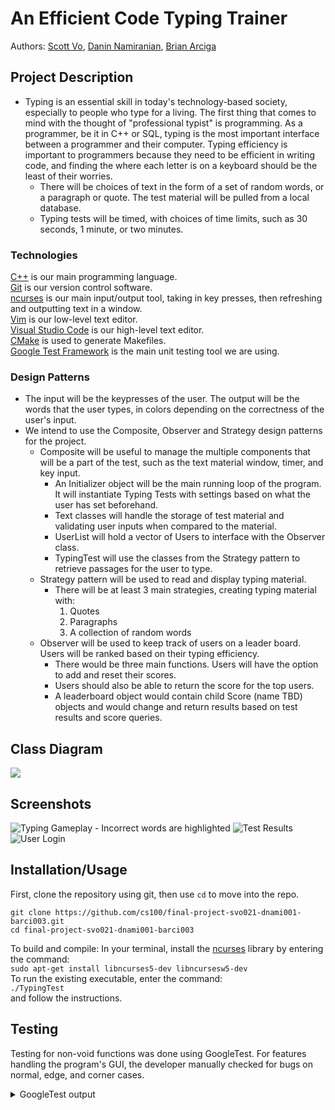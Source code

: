 # An Efficient Code Typing Trainer
 
Authors: [Scott Vo](https://github.com/hscottvo), [Danin Namiranian](https://github.com/Danin1993), [Brian Arciga](https://github.com/brianarciga1)

## Project Description
* Typing is an essential skill in today's technology-based society, especially to people who type for a living. The first thing that comes to mind with the thought of "professional typist" is programming. As a programmer, be it in C++ or SQL, typing is the most important interface between a programmer and their computer. Typing efficiency is important to programmers because they need to be efficient in writing code, and finding the where each letter is on a keyboard should be the least of their worries. 
  * There will be choices of text in the form of a set of random words, or a paragraph or quote. The test material will be pulled from a local database. 
  * Typing tests will be timed, with choices of time limits, such as 30 seconds, 1 minute, or two minutes. 
### Technologies
[C++](https://www.cplusplus.com/) is our main programming language.  
[Git](https://git-scm.com/) is our version control software.  
[ncurses](https://pubs.opengroup.org/onlinepubs/7908799/xcurses/curses.h.html) is our main input/output tool, taking in key presses, then refreshing and outputting text in a window.  
[Vim](https://www.vim.org/) is our low-level text editor.  
[Visual Studio Code](https://code.visualstudio.com/) is our high-level text editor.  
[CMake](https://cmake.org/) is used to generate Makefiles.  
[Google Test Framework](https://github.com/google/googletest) is the main unit testing tool we are using. 

### Design Patterns
* The input will be the keypresses of the user. The output will be the words that the user types, in colors depending on the correctness of the user's input. 
* We intend to use the Composite, Observer and Strategy design patterns for the project. 
  * Composite will be useful to manage the multiple components that will be a part of the test, such as the text material window, timer, and key input. 
    * An Initializer object will be the main running loop of the program. It will instantiate Typing Tests with settings based on what the user has set beforehand. 
    * Text classes will handle the storage of test material and validating user inputs when compared to the material. 
    * UserList will hold a vector of Users to interface with the Observer class.
    * TypingTest will use the classes from the Strategy pattern to retrieve passages for the user to type.
  * Strategy pattern will be used to read and display typing material. 
    * There will be at least 3 main strategies, creating typing material with:
      1. Quotes
      2. Paragraphs
      3. A collection of random words
  * Observer will be used to keep track of users on a leader board. Users will be ranked based on their typing efficiency.
    * There would be three main functions. Users will have the option to add and reset their scores.
    * Users should also be able to return the score for the top users.
    * A leaderboard object would contain child Score (name TBD) objects and would change and return results based on test results and score queries.

## Class Diagram

<img src="https://docs.google.com/drawings/d/e/2PACX-1vSwanho9HYGWpyReDs0W0ro39obf76mRsjeyf73z6PT0jZE5E_Qc7GBUylH1muTeXfJJjXDmGRLVoDr/pub?w=2552&amp;h=1644">

 ## Screenshots
![Typing Gameplay - Incorrect words are highlighted](https://user-images.githubusercontent.com/56327086/101737483-caa1fe80-3a79-11eb-80dc-e40c713de45a.JPG)
![Test Results](https://user-images.githubusercontent.com/56327086/101737106-48193f00-3a79-11eb-9926-380cafc8cfb0.JPG)
![User Login](https://user-images.githubusercontent.com/56327086/101737319-8d3d7100-3a79-11eb-9490-8b9f399d4da8.JPG)

 ## Installation/Usage
First, clone the repository using git, then use ```cd``` to move into the repo. 
``` 
git clone https://github.com/cs100/final-project-svo021-dnami001-barci003.git
cd final-project-svo021-dnami001-barci003
```
To build and compile: 
  In your terminal, install the [ncurses](https://pubs.opengroup.org/onlinepubs/7908799/xcurses/curses.h.html) library by entering the command:  
  <code>sudo apt-get install libncurses5-dev libncursesw5-dev</code>  
To run the existing executable, enter the command:  
  <code>./TypingTest</code>  
and follow the instructions. 
 ## Testing
 Testing for non-void functions was done using GoogleTest. For features handling the program's GUI, the developer manually checked for bugs on normal, edge, and corner cases. 
 <details><summary> GoogleTest output </summary>
 <p>
```./test  
[==========] Running 65 tests from 16 test suites.  
[----------] Global test environment set-up.  
[----------] 3 tests from CompositeWordConstructor  
[ RUN      ] CompositeWordConstructor.Default  
[       OK ] CompositeWordConstructor.Default (0 ms)  
[ RUN      ] CompositeWordConstructor.OneWord  
[       OK ] CompositeWordConstructor.OneWord (0 ms)  
[ RUN      ] CompositeWordConstructor.PosWords  
[       OK ] CompositeWordConstructor.PosWords (0 ms)  
[----------] 3 tests from CompositeWordConstructor (1 ms total)  
  
[----------] 7 tests from CompositeWordCheck  
[ RUN      ] CompositeWordCheck.NoInput  
[       OK ] CompositeWordCheck.NoInput (0 ms)  
[ RUN      ] CompositeWordCheck.WordEmpty  
[       OK ] CompositeWordCheck.WordEmpty (0 ms)  
[ RUN      ] CompositeWordCheck.RefEmpty  
[       OK ] CompositeWordCheck.RefEmpty (0 ms)  
[ RUN      ] CompositeWordCheck.Incorrect  
[       OK ] CompositeWordCheck.Incorrect (0 ms)  
[ RUN      ] CompositeWordCheck.Correct  
[       OK ] CompositeWordCheck.Correct (0 ms)  
[ RUN      ] CompositeWordCheck.Punctuation  
[       OK ] CompositeWordCheck.Punctuation (0 ms)  
[ RUN      ] CompositeWordCheck.Case  
[       OK ] CompositeWordCheck.Case (0 ms)  
[----------] 7 tests from CompositeWordCheck (0 ms total)  
  
[----------] 4 tests from CompositeWordLen  
[ RUN      ] CompositeWordLen.Empty  
[       OK ] CompositeWordLen.Empty (0 ms)  
[ RUN      ] CompositeWordLen.Pos  
[       OK ] CompositeWordLen.Pos (0 ms)  
[ RUN      ] CompositeWordLen.LargePos  
[       OK ] CompositeWordLen.LargePos (0 ms)  
[ RUN      ] CompositeWordLen.Punctuation  
[       OK ] CompositeWordLen.Punctuation (0 ms)  
[----------] 4 tests from CompositeWordLen (0 ms total)  
  
[----------] 2 tests from CompositeWordSet  
[ RUN      ] CompositeWordSet.Incorrect  
[       OK ] CompositeWordSet.Incorrect (0 ms)  
[ RUN      ] CompositeWordSet.Correct  
[       OK ] CompositeWordSet.Correct (0 ms)  
[----------] 2 tests from CompositeWordSet (0 ms total)  
  
[----------] 1 test from CompositePassageConstructor  
[ RUN      ] CompositePassageConstructor.Constructor  
[       OK ] CompositePassageConstructor.Constructor (0 ms)  
[----------] 1 test from CompositePassageConstructor (0 ms total)  
  
[----------] 4 tests from CompositePassageLen  
[ RUN      ] CompositePassageLen.Empty  
[       OK ] CompositePassageLen.Empty (0 ms)  
[ RUN      ] CompositePassageLen.Incomplete  
[       OK ] CompositePassageLen.Incomplete (0 ms)  
[ RUN      ] CompositePassageLen.CompleteIncorrect  
[       OK ] CompositePassageLen.CompleteIncorrect (0 ms)  
[ RUN      ] CompositePassageLen.OneLongWord  
[       OK ] CompositePassageLen.OneLongWord (0 ms)  
[----------] 4 tests from CompositePassageLen (1 ms total)  
  
[----------] 9 tests from CompositePassageCorrect  
[ RUN      ] CompositePassageCorrect.OneEmpty  
[       OK ] CompositePassageCorrect.OneEmpty (0 ms)  
[ RUN      ] CompositePassageCorrect.OneCorrect  
[       OK ] CompositePassageCorrect.OneCorrect (0 ms)  
[ RUN      ] CompositePassageCorrect.TooLong  
[       OK ] CompositePassageCorrect.TooLong (0 ms)  
[ RUN      ] CompositePassageCorrect.TooShort  
[       OK ] CompositePassageCorrect.TooShort (0 ms)  
[ RUN      ] CompositePassageCorrect.BeforeEmpty  
[       OK ] CompositePassageCorrect.BeforeEmpty (0 ms)  
[ RUN      ] CompositePassageCorrect.BeforeIncorrect  
[       OK ] CompositePassageCorrect.BeforeIncorrect (0 ms)  
[ RUN      ] CompositePassageCorrect.MiddleIncorrect  
[       OK ] CompositePassageCorrect.MiddleIncorrect (0 ms)  
[ RUN      ] CompositePassageCorrect.SmallAllCorrect  
[       OK ] CompositePassageCorrect.SmallAllCorrect (0 ms)  
[ RUN      ] CompositePassageCorrect.LargeAllCorrect  
[       OK ] CompositePassageCorrect.LargeAllCorrect (0 ms)  
[----------] 9 tests from CompositePassageCorrect (0 ms total)  
  
[----------] 5 tests from CompositePassageCheck  
[ RUN      ] CompositePassageCheck.Empty  
[       OK ] CompositePassageCheck.Empty (0 ms)  
[ RUN      ] CompositePassageCheck.IncompleteCorrect  
[       OK ] CompositePassageCheck.IncompleteCorrect (0 ms)  
[ RUN      ] CompositePassageCheck.IncompleteIncorrect  
[       OK ] CompositePassageCheck.IncompleteIncorrect (0 ms)  
[ RUN      ] CompositePassageCheck.CompleteCorrect  
[       OK ] CompositePassageCheck.CompleteCorrect (0 ms)  
[ RUN      ] CompositePassageCheck.CompleteIncorrect  
[       OK ] CompositePassageCheck.CompleteIncorrect (0 ms)  
[----------] 5 tests from CompositePassageCheck (1 ms total)  
  
[----------] 5 tests from CompositeTestGetAccuracy  
[ RUN      ] CompositeTestGetAccuracy.Empty  
[       OK ] CompositeTestGetAccuracy.Empty (0 ms)  
[ RUN      ] CompositeTestGetAccuracy.Fifty  
[       OK ] CompositeTestGetAccuracy.Fifty (0 ms)  
[ RUN      ] CompositeTestGetAccuracy.RoundUp  
[       OK ] CompositeTestGetAccuracy.RoundUp (0 ms)  
[ RUN      ] CompositeTestGetAccuracy.RoundDown  
[       OK ] CompositeTestGetAccuracy.RoundDown (0 ms)  
[ RUN      ] CompositeTestGetAccuracy.Perfect  
[       OK ] CompositeTestGetAccuracy.Perfect (0 ms)  
[----------] 5 tests from CompositeTestGetAccuracy (1 ms total)  
  
[----------] 2 tests from STG_Test_Language  
[ RUN      ] STG_Test_Language.English  
[       OK ] STG_Test_Language.English (0 ms)  
[ RUN      ] STG_Test_Language.Spanish  
[       OK ] STG_Test_Language.Spanish (0 ms)  
[----------] 2 tests from STG_Test_Language (0 ms total)  
  
[----------] 2 tests from STG_Test_DataBase  
[ RUN      ] STG_Test_DataBase.getDataBaseSuccess  
[       OK ] STG_Test_DataBase.getDataBaseSuccess (0 ms)  
[ RUN      ] STG_Test_DataBase.getDataBaseFaild  
[       OK ] STG_Test_DataBase.getDataBaseFaild (1 ms)  
[----------] 2 tests from STG_Test_DataBase (1 ms total)  
  
[----------] 6 tests from STG_Test_ParagraphGenerator  
[ RUN      ] STG_Test_ParagraphGenerator.normalIndex  
[       OK ] STG_Test_ParagraphGenerator.normalIndex (0 ms)  
[ RUN      ] STG_Test_ParagraphGenerator.outIndex0  
[       OK ] STG_Test_ParagraphGenerator.outIndex0 (1 ms)  
[ RUN      ] STG_Test_ParagraphGenerator.outIndex1  
[       OK ] STG_Test_ParagraphGenerator.outIndex1 (2 ms)  
[ RUN      ] STG_Test_ParagraphGenerator.outIndex2
[       OK ] STG_Test_ParagraphGenerator.outIndex2 (1 ms)  
[ RUN      ] STG_Test_ParagraphGenerator.size1  
[       OK ] STG_Test_ParagraphGenerator.size1 (0 ms)  
[ RUN      ] STG_Test_ParagraphGenerator.size2  
[       OK ] STG_Test_ParagraphGenerator.size2 (0 ms)  
[----------] 6 tests from STG_Test_ParagraphGenerator (4 ms total)  
  
[----------] 8 tests from STG_Test_QuoteGenerator  
[ RUN      ] STG_Test_QuoteGenerator.normalIndex0  
[       OK ] STG_Test_QuoteGenerator.normalIndex0 (0 ms)  
[ RUN      ] STG_Test_QuoteGenerator.normalIndex1  
[       OK ] STG_Test_QuoteGenerator.normalIndex1 (1 ms)  
[ RUN      ] STG_Test_QuoteGenerator.normalIndex2  
[       OK ] STG_Test_QuoteGenerator.normalIndex2 (0 ms)  
[ RUN      ] STG_Test_QuoteGenerator.outIndex0  
[       OK ] STG_Test_QuoteGenerator.outIndex0 (1 ms)  
[ RUN      ] STG_Test_QuoteGenerator.outIndex1  
[       OK ] STG_Test_QuoteGenerator.outIndex1 (1 ms)  
[ RUN      ] STG_Test_QuoteGenerator.outIndex2  
[       OK ] STG_Test_QuoteGenerator.outIndex2 (1 ms)  
[ RUN      ] STG_Test_QuoteGenerator.size1  
[       OK ] STG_Test_QuoteGenerator.size1 (0 ms)  
[ RUN      ] STG_Test_QuoteGenerator.size2  
[       OK ] STG_Test_QuoteGenerator.size2 (0 ms)  
[----------] 8 tests from STG_Test_QuoteGenerator (5 ms total)   
  
[----------] 3 tests from STG_Test_WordSetGenerator  
[ RUN      ] STG_Test_WordSetGenerator.outIndex0  
[       OK ] STG_Test_WordSetGenerator.outIndex0 (1 ms)  
[ RUN      ] STG_Test_WordSetGenerator.outIndex1  
[       OK ] STG_Test_WordSetGenerator.outIndex1 (1 ms)  
[ RUN      ] STG_Test_WordSetGenerator.outIndex2  
[       OK ] STG_Test_WordSetGenerator.outIndex2 (0 ms)  
[----------] 3 tests from STG_Test_WordSetGenerator (2 ms total)  
  
[----------] 1 test from IObserver  
[ RUN      ] IObserver.AddUser  
[       OK ] IObserver.AddUser (0 ms)  
[----------] 1 test from IObserver (0 ms total)  
  
[----------] 3 tests from Observer  
[ RUN      ] Observer.AddUser2  
[       OK ] Observer.AddUser2 (0 ms)  
[ RUN      ] Observer.AddUser3  
[       OK ] Observer.AddUser3 (0 ms)  
[ RUN      ] Observer.AddUser4  
[       OK ] Observer.AddUser4 (0 ms)  
[----------] 3 tests from Observer (0 ms total)  
  
[----------] Global test environment tear-down  
[==========] 65 tests from 16 test suites ran. (16 ms total)  
[  PASSED  ] 65 tests.```
